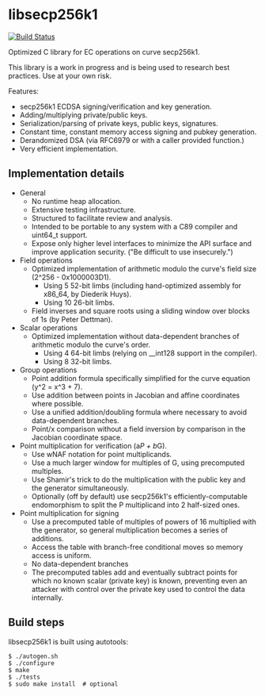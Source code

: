 # libsecp256k1

[![Build Status](https://travis-ci.org/bitcoin-core/secp256k1.svg?branch=master)](https://travis-ci.org/bitcoin-core/secp256k1)

Optimized C library for EC operations on curve secp256k1.

This library is a work in progress and is being used to research best practices. Use at your own risk.

Features:

- secp256k1 ECDSA signing/verification and key generation.
- Adding/multiplying private/public keys.
- Serialization/parsing of private keys, public keys, signatures.
- Constant time, constant memory access signing and pubkey generation.
- Derandomized DSA (via RFC6979 or with a caller provided function.)
- Very efficient implementation.

## Implementation details

- General
  - No runtime heap allocation.
  - Extensive testing infrastructure.
  - Structured to facilitate review and analysis.
  - Intended to be portable to any system with a C89 compiler and uint64_t support.
  - Expose only higher level interfaces to minimize the API surface and improve application security. ("Be difficult to use insecurely.")
- Field operations
  - Optimized implementation of arithmetic modulo the curve's field size (2^256 - 0x1000003D1).
    - Using 5 52-bit limbs (including hand-optimized assembly for x86_64, by Diederik Huys).
    - Using 10 26-bit limbs.
  - Field inverses and square roots using a sliding window over blocks of 1s (by Peter Dettman).
- Scalar operations
  - Optimized implementation without data-dependent branches of arithmetic modulo the curve's order.
    - Using 4 64-bit limbs (relying on \_\_int128 support in the compiler).
    - Using 8 32-bit limbs.
- Group operations
  - Point addition formula specifically simplified for the curve equation (y^2 = x^3 + 7).
  - Use addition between points in Jacobian and affine coordinates where possible.
  - Use a unified addition/doubling formula where necessary to avoid data-dependent branches.
  - Point/x comparison without a field inversion by comparison in the Jacobian coordinate space.
- Point multiplication for verification (a*P + b*G).
  - Use wNAF notation for point multiplicands.
  - Use a much larger window for multiples of G, using precomputed multiples.
  - Use Shamir's trick to do the multiplication with the public key and the generator simultaneously.
  - Optionally (off by default) use secp256k1's efficiently-computable endomorphism to split the P multiplicand into 2 half-sized ones.
- Point multiplication for signing
  - Use a precomputed table of multiples of powers of 16 multiplied with the generator, so general multiplication becomes a series of additions.
  - Access the table with branch-free conditional moves so memory access is uniform.
  - No data-dependent branches
  - The precomputed tables add and eventually subtract points for which no known scalar (private key) is known, preventing even an attacker with control over the private key used to control the data internally.

## Build steps

libsecp256k1 is built using autotools:

    $ ./autogen.sh
    $ ./configure
    $ make
    $ ./tests
    $ sudo make install  # optional
